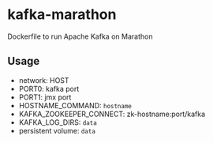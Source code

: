 # kafka-marathon

Dockerfile to run Apache Kafka on Marathon

## Usage

- network: HOST
- PORT0: kafka port
- PORT1: jmx port
- HOSTNAME_COMMAND: `hostname`
- KAFKA_ZOOKEEPER_CONNECT: zk-hostname:port/kafka
- KAFKA_LOG_DIRS: `data`
- persistent volume: `data`
